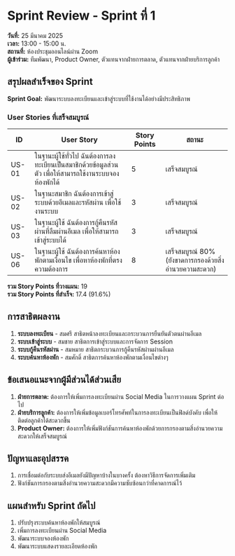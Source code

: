 # Sprint Review - Sprint ที่ 1

**วันที่:** 25 มีนาคม 2025  
**เวลา:** 13:00 - 15:00 น.  
**สถานที่:** ห้องประชุมออนไลน์ผ่าน Zoom  
**ผู้เข้าร่วม:** ทีมพัฒนา, Product Owner, ตัวแทนจากฝ่ายการตลาด, ตัวแทนจากฝ่ายบริการลูกค้า

## สรุปผลสำเร็จของ Sprint

**Sprint Goal:** พัฒนาระบบลงทะเบียนและเข้าสู่ระบบที่ใช้งานได้อย่างมีประสิทธิภาพ

### User Stories ที่เสร็จสมบูรณ์

| ID | User Story | Story Points | สถานะ |
|----|------------|--------------|-------|
| US-01 | ในฐานะผู้ใช้ทั่วไป ฉันต้องการลงทะเบียนเป็นสมาชิกด้วยข้อมูลส่วนตัว เพื่อให้สามารถใช้งานระบบจองห้องพักได้ | 5 | เสร็จสมบูรณ์ |
| US-02 | ในฐานะสมาชิก ฉันต้องการเข้าสู่ระบบด้วยอีเมลและรหัสผ่าน เพื่อใช้งานระบบ | 3 | เสร็จสมบูรณ์ |
| US-03 | ในฐานะผู้ใช้ ฉันต้องการกู้คืนรหัสผ่านที่ลืมผ่านอีเมล เพื่อให้สามารถเข้าสู่ระบบได้ | 3 | เสร็จสมบูรณ์ |
| US-06 | ในฐานะผู้ใช้ ฉันต้องการค้นหาห้องพักตามเงื่อนไข เพื่อหาห้องพักที่ตรงความต้องการ | 8 | เสร็จสมบูรณ์ 80% (ยังขาดการกรองด้วยสิ่งอำนวยความสะดวก) |

**รวม Story Points ที่วางแผน:** 19  
**รวม Story Points ที่สำเร็จ:** 17.4 (91.6%)

## การสาธิตผลงาน

1. **ระบบลงทะเบียน** - สมศรี สาธิตหน้าลงทะเบียนและกระบวนการยืนยันตัวตนผ่านอีเมล
2. **ระบบเข้าสู่ระบบ** - สมชาย สาธิตการเข้าสู่ระบบและการจัดการ Session
3. **ระบบกู้คืนรหัสผ่าน** - สมหมาย สาธิตกระบวนการกู้คืนรหัสผ่านผ่านอีเมล
4. **ระบบค้นหาห้องพัก** - สมศักดิ์ สาธิตการค้นหาห้องพักตามเงื่อนไขต่างๆ

## ข้อเสนอแนะจากผู้มีส่วนได้ส่วนเสีย

1. **ฝ่ายการตลาด:** ต้องการให้เพิ่มการลงทะเบียนผ่าน Social Media ในการวางแผน Sprint ต่อไป
2. **ฝ่ายบริการลูกค้า:** ต้องการให้เพิ่มข้อมูลเบอร์โทรศัพท์ในการลงทะเบียนเป็นฟิลด์บังคับ เพื่อให้ติดต่อลูกค้าได้สะดวกขึ้น
3. **Product Owner:** ต้องการให้เพิ่มฟังก์ชันการค้นหาห้องพักด้วยการกรองตามสิ่งอำนวยความสะดวกให้เสร็จสมบูรณ์

## ปัญหาและอุปสรรค

1. การเชื่อมต่อกับระบบส่งอีเมลยังมีปัญหาบ้างในบางครั้ง ต้องหาวิธีการจัดการเพิ่มเติม
2. ฟังก์ชันการกรองตามสิ่งอำนวยความสะดวกมีความซับซ้อนกว่าที่คาดการณ์ไว้

## แผนสำหรับ Sprint ถัดไป

1. ปรับปรุงระบบค้นหาห้องพักให้สมบูรณ์
2. เพิ่มการลงทะเบียนผ่าน Social Media
3. พัฒนาระบบจองห้องพัก
4. พัฒนาระบบแสดงรายละเอียดห้องพัก
